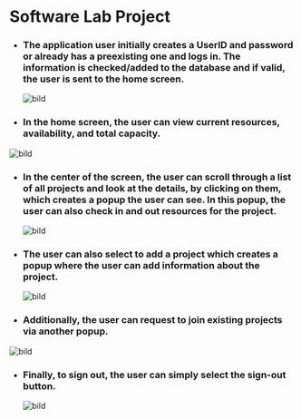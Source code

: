# Software Lab Project

- ### The application user initially creates a UserID and password or already has a preexisting one and logs in. The information is checked/added to the database and if valid, the user is sent to the home screen.
  
  ![bild](https://github.com/paripat2504/461L-Software-Lab-Project/assets/33700138/8d7c298a-5ce3-4c01-ae19-ba8cff70fa4f)

- ### In the home screen, the user can view current resources, availability, and total capacity.

![bild](https://github.com/paripat2504/461L-Software-Lab-Project/assets/33700138/2d734ca1-3f15-4f5f-9df0-64b7f41592d5)

  
- ### In the center of the screen, the user can scroll through a list of all projects and look at the details, by clicking on them, which creates a popup the user can see. In this popup, the user can also check in and out resources for the project.

  ![bild](https://github.com/paripat2504/461L-Software-Lab-Project/assets/33700138/6f9611b0-1a08-4e26-960d-fc50ee7c48fb)
  
- ### The user can also select to add a project which creates a popup where the user can add information about the project.

  ![bild](https://github.com/paripat2504/461L-Software-Lab-Project/assets/33700138/8dd4f487-7423-4238-a169-16b78aa322d9)

- ### Additionally, the user can request to join existing projects via another popup.

 ![bild](https://github.com/paripat2504/461L-Software-Lab-Project/assets/33700138/d5912d00-2eb9-44ea-a3ea-7d167d9bd681)

  
- ### Finally, to sign out, the user can simply select the sign-out button.

  ![bild](https://github.com/paripat2504/461L-Software-Lab-Project/assets/33700138/79f2329a-0d4b-4003-b7a3-869b9aeecc1a)

